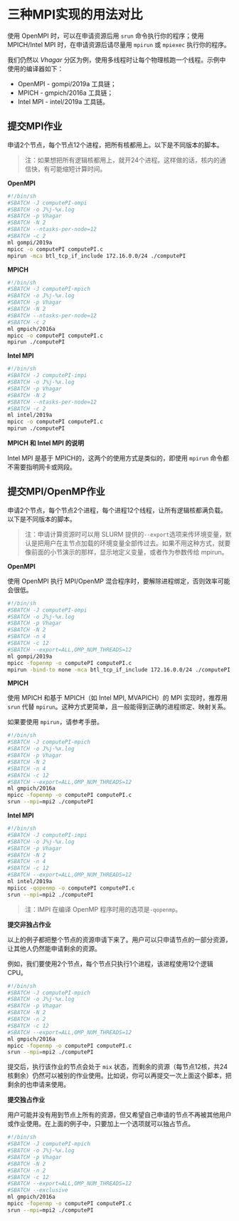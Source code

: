 # 三种MPI实现的用法对比

使用 OpenMPI 时，可以在申请资源后用 `srun` 命令执行你的程序；使用 MPICH/Intel MPI 时，在申请资源后请尽量用 `mpirun` 或 `mpiexec` 执行你的程序。

我们仍然以 *Vhagar* 分区为例，使用多线程时让每个物理核跑一个线程。示例中使用的编译器如下：

- OpenMPI - gompi/2019a 工具链；
- MPICH - gmpich/2016a 工具链；
- Intel MPI - intel/2019a 工具链。

## 提交MPI作业

申请2个节点，每个节点12个进程，把所有核都用上。以下是不同版本的脚本。

> 注：如果想把所有逻辑核都用上，就开24个进程。这样做的话，核内的通信快，有可能缩短计算时间。

**OpenMPI**

```bash
#!/bin/sh
#SBATCH -J computePI-ompi
#SBATCH -o J%j-%x.log
#SBATCH -p Vhagar
#SBATCH -N 2
#SBATCH --ntasks-per-node=12
#SBATCH -c 2 
ml gompi/2019a
mpicc -o computePI computePI.c
mpirun -mca btl_tcp_if_include 172.16.0.0/24 ./computePI
```

**MPICH**

```bash
#!/bin/sh
#SBATCH -J computePI-mpich
#SBATCH -o J%j-%x.log
#SBATCH -p Vhagar
#SBATCH -N 2
#SBATCH --ntasks-per-node=12
#SBATCH -c 2 
ml gmpich/2016a
mpicc -o computePI computePI.c
mpirun ./computePI
```

**Intel MPI**

```bash
#!/bin/sh
#SBATCH -J computePI-impi
#SBATCH -o J%j-%x.log
#SBATCH -p Vhagar
#SBATCH -N 2
#SBATCH --ntasks-per-node=12
#SBATCH -c 2 
ml intel/2019a
mpicc -o computePI computePI.c
mpirun ./computePI
```

**MPICH 和 Intel MPI 的说明**

Intel MPI 是基于 MPICH的，这两个的使用方式是类似的，即使用 `mpirun` 命令都不需要指明网卡或网段。

## 提交MPI/OpenMP作业

申请2个节点，每个节点2个进程，每个进程12个线程，让所有逻辑核都满负载。以下是不同版本的脚本。

> 注：申请计算资源时可以用 SLURM 提供的`--export`选项来传环境变量，默认是把用户在主节点加载的环境变量全部传过去。如果不用这种方式，就要像前面的小节演示的那样，显示地定义变量，或者作为参数传给 mpirun。 

**OpenMPI**

使用 OpenMPI 执行 MPI/OpenMP 混合程序时，要解除进程绑定，否则效率可能会很低。

```bash
#!/bin/sh
#SBATCH -J computePI-ompi
#SBATCH -o J%j-%x.log
#SBATCH -p Vhagar
#SBATCH -N 2
#SBATCH -n 4
#SBATCH -c 12
#SBATCH --export=ALL,OMP_NUM_THREADS=12
ml gompi/2019a
mpicc -fopenmp -o computePI computePI.c
mpirun -bind-to none -mca btl_tcp_if_include 172.16.0.0/24 ./computePI
```

**MPICH**

使用 MPICH 和基于 MPICH（如 Intel MPI, MVAPICH）的 MPI 实现时，推荐用 `srun` 代替 `mpirun`。这种方式更简单，且一般能得到正确的进程绑定、映射关系。

如果要使用 `mpirun`，请参考手册。

```bash
#!/bin/sh
#SBATCH -J computePI-mpich
#SBATCH -o J%j-%x.log
#SBATCH -p Vhagar
#SBATCH -N 2
#SBATCH -n 4
#SBATCH -c 12
#SBATCH --export=ALL,OMP_NUM_THREADS=12
ml gmpich/2016a
mpicc -fopenmp -o computePI computePI.c
srun --mpi=mpi2 ./computePI
```

**Intel MPI**

```bash
#!/bin/sh
#SBATCH -J computePI-impi
#SBATCH -o J%j-%x.log
#SBATCH -p Vhagar
#SBATCH -N 2
#SBATCH -n 4
#SBATCH -c 12
#SBATCH --export=ALL,OMP_NUM_THREADS=12
ml intel/2019a
mpiicc -qopenmp -o computePI computePI.c
srun --mpi=mpi2 ./computePI
```

> 注：IMPI 在编译 OpenMP 程序时用的选项是`-qopenmp`。

**提交非独占作业**

以上的例子都把整个节点的资源申请下来了。用户可以只申请节点的一部分资源，让其他人仍然能申请剩余的资源。

例如，我们要使用2个节点，每个节点只执行1个进程，该进程使用12个逻辑CPU。

```bash
#!/bin/sh
#SBATCH -J computePI-mpich
#SBATCH -o J%j-%x.log
#SBATCH -p Vhagar
#SBATCH -N 2
#SBATCH -n 2
#SBATCH -c 12
#SBATCH --export=ALL,OMP_NUM_THREADS=12
ml gmpich/2016a
mpicc -fopenmp -o computePI computePI.c
srun --mpi=mpi2 ./computePI
```

提交后，执行该作业的节点会处于 `mix` 状态，而剩余的资源（每节点12核，共24核剩余）仍然可以被别的作业使用。比如说，你可以再提交一次上面这个脚本，把剩余的也申请来使用。

**提交独占作业**

用户可能并没有用到节点上所有的资源，但又希望自己申请的节点不再被其他用户或作业使用。在上面的例子中，只要加上一个选项就可以独占节点。

```bash
#!/bin/sh
#SBATCH -J computePI-mpich
#SBATCH -o J%j-%x.log
#SBATCH -p Vhagar
#SBATCH -N 2
#SBATCH -n 2
#SBATCH -c 12
#SBATCH --export=ALL,OMP_NUM_THREADS=12
#SBATCH --exclusive
ml gmpich/2016a
mpicc -fopenmp -o computePI computePI.c
srun --mpi=mpi2 ./computePI
```
